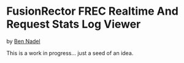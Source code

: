 
# FusionRector FREC Realtime And Request Stats Log Viewer

by [Ben Nadel][1]

This is a work in progress... just a seed of an idea.


[1]: http://www.bennadel.com
[2]: http://www.fusion-reactor.com
[3]: http://docs.intergral.com/pages/viewpage.action?pageId=27656428